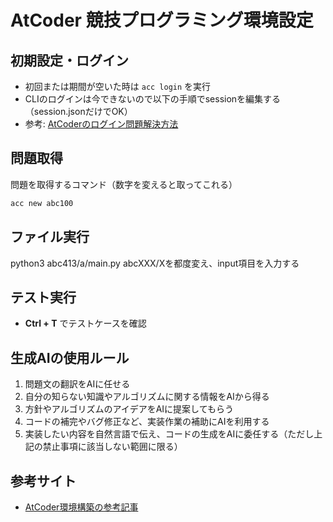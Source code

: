 # AtCoder 競技プログラミング環境設定

## 初期設定・ログイン

- 初回または期間が空いた時は `acc login` を実行
- CLIのログインは今できないので以下の手順でsessionを編集する（session.jsonだけでOK）
- 参考: [AtCoderのログイン問題解決方法](https://kaiyou9.com/acc_and_oj_login_failed/)

## 問題取得

問題を取得するコマンド（数字を変えると取ってこれる）

```bash
acc new abc100
```

## ファイル実行
python3 abc413/a/main.py
abcXXX/Xを都度変え、input項目を入力する


## テスト実行

- **Ctrl + T** でテストケースを確認

## 生成AIの使用ルール

1. 問題文の翻訳をAIに任せる
2. 自分の知らない知識やアルゴリズムに関する情報をAIから得る
3. 方針やアルゴリズムのアイデアをAIに提案してもらう
4. コードの補完やバグ修正など、実装作業の補助にAIを利用する
5. 実装したい内容を自然言語で伝え、コードの生成をAIに委任する（ただし上記の禁止事項に該当しない範囲に限る）

## 参考サイト

- [AtCoder環境構築の参考記事](https://qiita.com/prln/items/974f1280baa70bd1fd0d)

